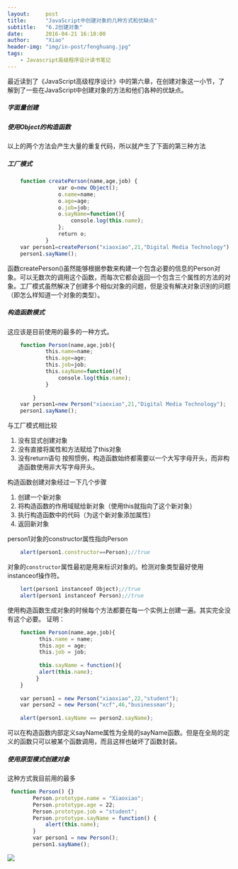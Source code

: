 ```yaml
---
layout:     post
title:      "JavaScript中创建对象的几种方式和优缺点"
subtitle:   "6.2创建对象"
date:       2016-04-21 16:18:00
author:     "Xiao"
header-img: "img/in-post/fenghuang.jpg"
tags:
    - Javascript高级程序设计读书笔记
---
```


最近读到了《JavaScript高级程序设计》中的第六章，在创建对象这一小节，了解到了一些在JavaScript中创建对象的方法和他们各种的优缺点。

##### 字面量创建

##### 使用Object的构造函数

以上的两个方法会产生大量的重复代码，所以就产生了下面的第三种方法

##### 工厂模式

```javascript
	function createPerson(name,age,job) {
				var o=new Object();
	            o.name=name;
	            o.age=age;
	            o.job=job;
	            o.sayName=function(){
	                console.log(this.name);
	            };
	            return o;
	        }
	var person1=createPerson("xiaoxiao",21,"Digital Media Technology");
	person1.sayName();
```

函数createPerson()虽然能够根据参数来构建一个包含必要的信息的Person对象。可以无数次的调用这个函数，而每次它都会返回一个包含三个属性的方法的对象。工厂模式虽然解决了创建多个相似对象的问题，但是没有解决对象识别的问题（即怎么样知道一个对象的类型）。

##### 构造函数模式

这应该是目前使用的最多的一种方式。

```javascript
	function Person(name,age,job){
	        this.name=name;
	        this.age=age;
	        this.job=job;
	        this.sayName=function(){
	            console.log(this.name);
	        }
	 
	    }
	var person1=new Person("xiaoxiao",21,"Digital Media Technology");
	person1.sayName();
```

与工厂模式相比较

1. 没有显式创建对象
1. 没有直接将属性和方法赋给了this对象
1. 没有return语句
按照惯例，构造函数始终都需要以一个大写字母开头，而非构造函数使用非大写字母开头。
	
构造函数创建对象经过一下几个步骤
	
1. 创建一个新对象
1. 将构造函数的作用域赋给新对象（使用this就指向了这个新对象）
1. 执行构造函数中的代码（为这个新对象添加属性）
1. 返回新对象
	
person1对象的constructor属性指向Person

```javascript
	alert(person1.constructor==Person);//true
```

对象的`constructor`属性最初是用来标识对象的。检测对象类型最好使用instanceof操作符。

```javascript
	lert(person1 instanceof Object);//true
	alert(person1 instanceof Person);//true
```

使用构造函数生成对象的时候每个方法都要在每一个实例上创建一遍。其实完全没有这个必要。
证明：

```javascript
	function Person(name,age,job){
		  this.name = name;
		  this.age = age;
		  this.job = job;
		 
		  this.sayName = function(){
		  alert(this.name);
		 }
	}
		 
	var person1 = new Person("xiaoxiao",22,"student");
	var person2 = new Person("xcf",46,"businessman");
		 
	alert(person1.sayName == person2.sayName);
```

可以在构造函数内部定义sayName属性为全局的sayName函数。但是在全局的定义的函数只可以被某个函数调用，而且这样也破坏了函数封装。

##### 使用原型模式创建对象

这种方式我目前用的最多

```javascript
 function Person() {}
        Person.prototype.name = "Xiaoxiao";
        Person.prototype.age = 22;
        Person.prototype.job = "student";
        Person.prototype.sayName = function() {
            alert(this.name);
        }
        var person1 = new Person();
        person1.sayName();
```
![](http://7fv8kc.com1.z0.glb.clouddn.com/prototype.png)